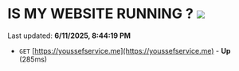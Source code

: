 # IS MY WEBSITE RUNNING ? [![](https://img.shields.io/static/v1?label=Sponsor&message=%E2%9D%A4&logo=GitHub&color=%23fe8e86)](https://github.com/sponsors/Youssef-Lehmam)

Last updated: **6/11/2025, 8:44:19 PM**

- `GET` [https://youssefservice.me](https://youssefservice.me) - **Up** (285ms)
